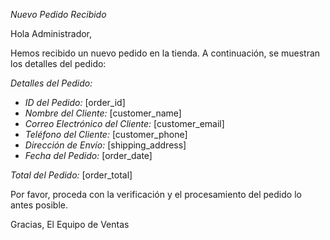 *Nuevo Pedido Recibido*

Hola Administrador,

Hemos recibido un nuevo pedido en la tienda. A continuación, se muestran los detalles del pedido:

*Detalles del Pedido:*
- *ID del Pedido:* [order_id]
- *Nombre del Cliente:* [customer_name]
- *Correo Electrónico del Cliente:* [customer_email]
- *Teléfono del Cliente:* [customer_phone]
- *Dirección de Envío:* [shipping_address]
- *Fecha del Pedido:* [order_date]


*Total del Pedido:* [order_total]

Por favor, proceda con la verificación y el procesamiento del pedido lo antes posible.

Gracias,
El Equipo de Ventas